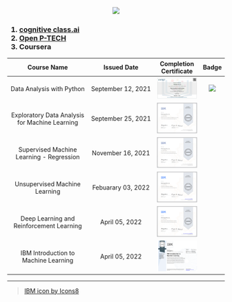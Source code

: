 <div align="center">
  <img src="https://img.icons8.com/ios-filled/350/000000/ibm.png"/>
</div>

<h3>

1. [cognitive class.ai](https://cognitiveclass.ai/)
1. [Open P-TECH](https://skillsbuild.org/students)
1. Coursera
</h3>

|Course Name|Issued Date|Completion Certificate|Badge|
|:---------:|:---------:|:--------------------:|:---:|
|Data&nbsp;Analysis&nbsp;with&nbsp;Python|September&nbsp;12,&nbsp;2021|<a href="https://courses.cognitiveclass.ai/certificates/56842559bcd34fa0a9ce772b40444742"><img src="./Images/Data Analysis with Python.png"></a>|<a href="https://www.credly.com/earner/earned/badge/64e130ec-be5d-4bae-90c9-cd52ddc47091"><img src="https://images.credly.com/size/680x680/images/ba34cb1c-4344-43f5-9685-55e2e901c0f0/Data_Analysis_using_Python.png"></a>|
|Exploratory Data Analysis for Machine Learning|September&nbsp;25,&nbsp;2021|<img src="./Images/Coursera_Exploratory Data Analysis for Machine Learning10241024_1.png">||
|Supervised Machine Learning - Regression|November&nbsp;16,&nbsp;2021|<img src="./Images/Coursera_IBM_Supervised Machine Learning - Regression.png">||
|Unsupervised Machine Learning|Febuarary&nbsp;03,&nbsp;2022|<img src="./Images/Coursera_IBM_Unsupervised Machine Learning.png">||
|Deep Learning and Reinforcement Learning|April&nbsp;05,&nbsp;2022|<img src="./Images/Coursera_IBM_Deep Learning and Reinforcement Learning.png">||
|IBM Introduction to Machine Learning|April&nbsp;05,&nbsp;2022|<img src="./Images/Coursera_IBM_IBM Introduction to Machine Learning.png">||


---
> <a href="https://icons8.com/icon/24662/ibm">IBM icon by Icons8</a>
